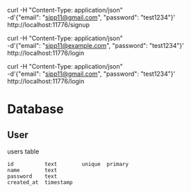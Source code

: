 curl -H "Content-Type: application/json" \
     -d'{"email": "sipp11@gmail.com", "password": "test1234"}' \
     http://localhost:11776/signup


curl -H "Content-Type: application/json" \
     -d'{"email": "sipp11@example.com", "password": "test1234"}' \
     http://localhost:11776/login

curl -H "Content-Type: application/json" \
     -d'{"email": "sipp11@gmail.com", "password": "test1234"}' \
     http://localhost:11776/login


# Database

## User

users table

    id          text        unique  primary
    name        text
    password    text
    created_at  timestamp
